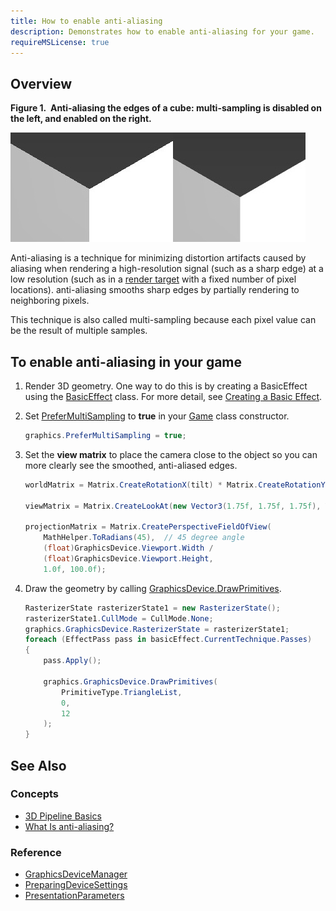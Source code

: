 ```yaml
---
title: How to enable anti-aliasing
description: Demonstrates how to enable anti-aliasing for your game.
requireMSLicense: true
---
```


## Overview

**Figure 1.  Anti-aliasing the edges of a cube: multi-sampling is disabled on the left, and enabled on the right.**

![Anti-aliasing the edges of a cube: multi-sampling is disabled on the left, and enabled on the right](../images/graphics_aa.jpg)

Anti-aliasing is a technique for minimizing distortion artifacts caused by aliasing when rendering a high-resolution signal (such as a sharp edge) at a low resolution (such as in a [render target](../../whatis/graphics/WhatIs_Render_Target.md) with a fixed number of pixel locations). anti-aliasing smooths sharp edges by partially rendering to neighboring pixels.

This technique is also called multi-sampling because each pixel value can be the result of multiple samples.

## To enable anti-aliasing in your game

1. Render 3D geometry. One way to do this is by creating a BasicEffect using the [BasicEffect](xref:Microsoft.Xna.Framework.Graphics.BasicEffect) class. For more detail, see [Creating a Basic Effect](HowTo_Create_a_BasicEffect.md).

1. Set [PreferMultiSampling](/api/Microsoft.Xna.Framework.GraphicsDeviceManager.html#Microsoft_Xna_Framework_GraphicsDeviceManager_PreferMultiSampling) to **true** in your [Game](xref:Microsoft.Xna.Framework.Game) class constructor.

    ```csharp
    graphics.PreferMultiSampling = true;
    ```

1. Set the **view matrix** to place the camera close to the object so you can more clearly see the smoothed, anti-aliased edges.

    ```csharp
    worldMatrix = Matrix.CreateRotationX(tilt) * Matrix.CreateRotationY(tilt);
    
    viewMatrix = Matrix.CreateLookAt(new Vector3(1.75f, 1.75f, 1.75f), Vector3.Zero, Vector3.Up);
    
    projectionMatrix = Matrix.CreatePerspectiveFieldOfView(
        MathHelper.ToRadians(45),  // 45 degree angle
        (float)GraphicsDevice.Viewport.Width /
        (float)GraphicsDevice.Viewport.Height,
        1.0f, 100.0f);
    ```

1. Draw the geometry by calling [GraphicsDevice.DrawPrimitives](/api/Microsoft.Xna.Framework.Graphics.GraphicsDevice.html#Microsoft_Xna_Framework_Graphics_GraphicsDevice_DrawPrimitives_Microsoft_Xna_Framework_Graphics_PrimitiveType_System_Int32_System_Int32_).

    ```csharp
    RasterizerState rasterizerState1 = new RasterizerState();
    rasterizerState1.CullMode = CullMode.None;
    graphics.GraphicsDevice.RasterizerState = rasterizerState1;
    foreach (EffectPass pass in basicEffect.CurrentTechnique.Passes)
    {
        pass.Apply();
    
        graphics.GraphicsDevice.DrawPrimitives(
            PrimitiveType.TriangleList,
            0,
            12
        );
    }
    ```

## See Also

### Concepts

- [3D Pipeline Basics](../../whatis/graphics/WhatIs_3DRendering.md)
- [What Is anti-aliasing?](../../whatis/graphics/WhatIs_antialiasing.md)

### Reference

- [GraphicsDeviceManager](xref:Microsoft.Xna.Framework.GraphicsDeviceManager)
- [PreparingDeviceSettings](/api/Microsoft.Xna.Framework.GraphicsDeviceManager.html#Microsoft_Xna_Framework_GraphicsDeviceManager_PreparingDeviceSettings)
- [PresentationParameters](xref:Microsoft.Xna.Framework.Graphics.PresentationParameters)
